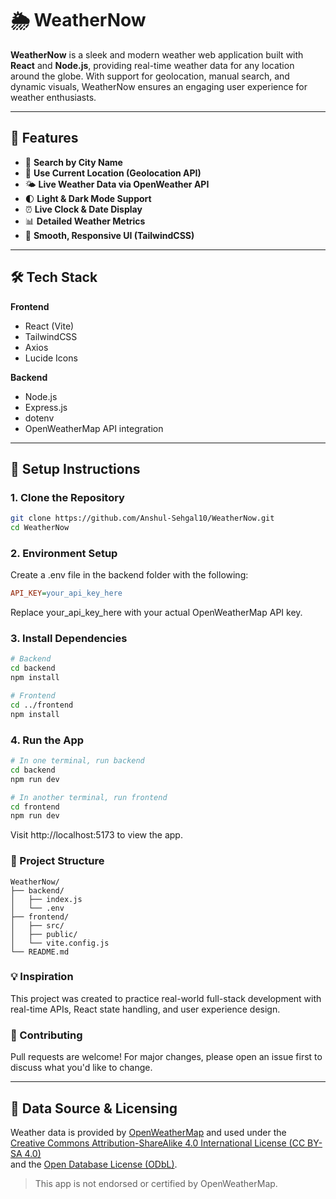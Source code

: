 # 🌦️ WeatherNow

**WeatherNow** is a sleek and modern weather web application built with **React** and **Node.js**, providing real-time weather data for any location around the globe. With support for geolocation, manual search, and dynamic visuals, WeatherNow ensures an engaging user experience for weather enthusiasts.

---

## 🚀 Features

- 📍 **Search by City Name**
- 📡 **Use Current Location (Geolocation API)**
- 🌤️ **Live Weather Data via OpenWeather API**
- 🌓 **Light & Dark Mode Support**
- ⏰ **Live Clock & Date Display**
- 📊 **Detailed Weather Metrics**
- 🎨 **Smooth, Responsive UI (TailwindCSS)**

---

## 🛠️ Tech Stack

**Frontend**  
- React (Vite)
- TailwindCSS  
- Axios  
- Lucide Icons  

**Backend**  
- Node.js  
- Express.js  
- dotenv  
- OpenWeatherMap API integration  

---

## 🔧 Setup Instructions

### 1. Clone the Repository

```bash
git clone https://github.com/Anshul-Sehgal10/WeatherNow.git
cd WeatherNow
```
### 2. Environment Setup
Create a .env file in the backend folder with the following:

``` ini
API_KEY=your_api_key_here
```
Replace your_api_key_here with your actual OpenWeatherMap API key.

### 3. Install Dependencies
```bash
# Backend
cd backend
npm install

# Frontend
cd ../frontend
npm install
```

### 4. Run the App
``` bash
# In one terminal, run backend
cd backend
npm run dev

# In another terminal, run frontend
cd frontend
npm run dev
```
Visit http://localhost:5173 to view the app.


### 📁 Project Structure
``` arduino
WeatherNow/
├── backend/
│   ├── index.js
│   └── .env
├── frontend/
│   ├── src/
│   ├── public/
│   └── vite.config.js
└── README.md
```

### 💡 Inspiration
This project was created to practice real-world full-stack development with real-time APIs, React state handling, and user experience design.

### 🤝 Contributing
Pull requests are welcome! For major changes, please open an issue first to discuss what you'd like to change.

---

## 📝 Data Source & Licensing

Weather data is provided by [OpenWeatherMap](https://openweathermap.org/) and used under the  
[Creative Commons Attribution-ShareAlike 4.0 International License (CC BY-SA 4.0)](https://creativecommons.org/licenses/by-sa/4.0/)  
and the [Open Database License (ODbL)](https://opendatacommons.org/licenses/odbl/1-0/).

> This app is not endorsed or certified by OpenWeatherMap.

